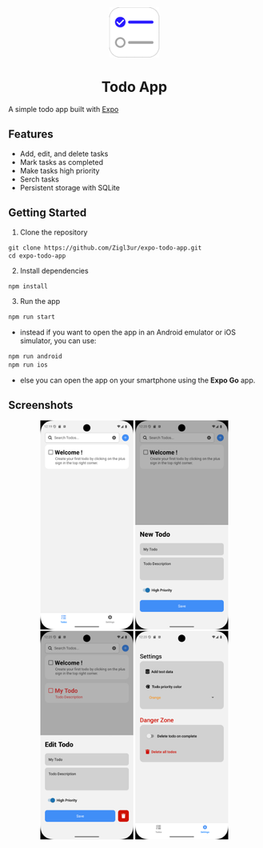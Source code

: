<div align="center">
<img src="./assets/images/splash-icon.png" alt="Todo App Screenshot" width="100" />
<h1>Todo App</h1>
</div>

A simple todo app built with [Expo](https://expo.dev/)

## Features

- Add, edit, and delete tasks
- Mark tasks as completed
- Make tasks high priority
- Serch tasks
- Persistent storage with SQLite

## Getting Started

1. Clone the repository

```
git clone https://github.com/Zigl3ur/expo-todo-app.git
cd expo-todo-app
```

2. Install dependencies

```bash
npm install
```

3. Run the app

```bash
npm run start
```

- instead if you want to open the app in an Android emulator or iOS simulator, you can use:

```bash
npm run android
npm run ios
```

- else you can open the app on your smartphone using the **Expo Go** app.

## Screenshots

<div align="center">
<img src="./assets/images/screenshots/home.png" alt="Todo App Screenshot Home Tab" width="186" /> <img src="./assets/images/screenshots/new.png" alt="Todo App Screenshot New Todo" width="186" /> <img src="./assets/images/screenshots/edit.png" alt="Todo App Screenshot Edit Todo" width="186" /> <img src="./assets/images/screenshots/settings.png" alt="Todo App Screenshot Settings Tab" width="186" />
</div>
